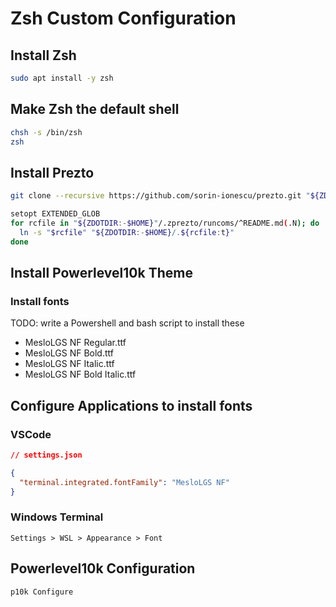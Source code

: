 # Zsh Custom Configuration

## Install Zsh
```bash
sudo apt install -y zsh
```

## Make Zsh the default shell
```bash
chsh -s /bin/zsh
zsh
```

## Install Prezto
```bash
git clone --recursive https://github.com/sorin-ionescu/prezto.git "${ZDOTDIR:-$HOME}/.zprezto"
```

```bash
setopt EXTENDED_GLOB
for rcfile in "${ZDOTDIR:-$HOME}"/.zprezto/runcoms/^README.md(.N); do
  ln -s "$rcfile" "${ZDOTDIR:-$HOME}/.${rcfile:t}"
done
```

## Install Powerlevel10k Theme

### Install fonts
TODO: write a Powershell and bash script to install these

- MesloLGS NF Regular.ttf
- MesloLGS NF Bold.ttf
- MesloLGS NF Italic.ttf
- MesloLGS NF Bold Italic.ttf

## Configure Applications to install fonts

### VSCode

```json
// settings.json

{
  "terminal.integrated.fontFamily": "MesloLGS NF"
}
```

### Windows Terminal

```
Settings > WSL > Appearance > Font
```

## Powerlevel10k Configuration

```bash
p10k Configure
```